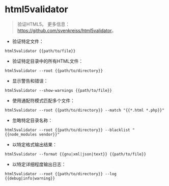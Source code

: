 # html5validator

> 验证HTML5。
> 更多信息：<https://github.com/svenkreiss/html5validator>。

- 验证特定文件：

`html5validator {{path/to/file}}`

- 验证特定目录中的所有HTML文件：

`html5validator --root {{path/to/directory}}`

- 显示警告和错误：

`html5validator --show-warnings {{path/to/file}}`

- 使用通配符模式匹配多个文件：

`html5validator --root {{path/to/directory}} --match "{{*.html *.php}}"`

- 忽略特定目录名称：

`html5validator --root {{path/to/directory}} --blacklist "{{node_modules vendor}}"`

- 以特定格式输出结果：

`html5validator --format {{gnu|xml|json|text}} {{path/to/file}}`

- 以特定详细程度输出日志：

`html5validator --root {{path/to/directory}} --log {{debug|info|warning}}`